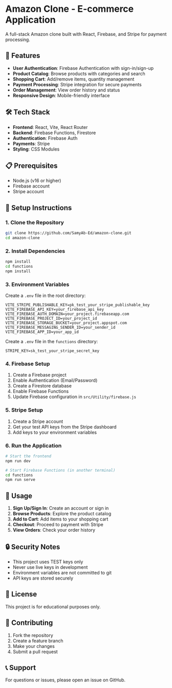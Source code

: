 # Amazon Clone - E-commerce Application

A full-stack Amazon clone built with React, Firebase, and Stripe for payment processing.

## 🚀 Features

- **User Authentication**: Firebase Authentication with sign-in/sign-up
- **Product Catalog**: Browse products with categories and search
- **Shopping Cart**: Add/remove items, quantity management
- **Payment Processing**: Stripe integration for secure payments
- **Order Management**: View order history and status
- **Responsive Design**: Mobile-friendly interface

## 🛠️ Tech Stack

- **Frontend**: React, Vite, React Router
- **Backend**: Firebase Functions, Firestore
- **Authentication**: Firebase Auth
- **Payments**: Stripe
- **Styling**: CSS Modules

## 📋 Prerequisites

- Node.js (v16 or higher)
- Firebase account
- Stripe account

## 🔧 Setup Instructions

### 1. Clone the Repository

```bash
git clone https://github.com/SamyAb-Ed/amazon-clone.git
cd amazon-clone
```

### 2. Install Dependencies

```bash
npm install
cd functions
npm install
```

### 3. Environment Variables

Create a `.env` file in the root directory:

```env
VITE_STRIPE_PUBLISHABLE_KEY=pk_test_your_stripe_publishable_key
VITE_FIREBASE_API_KEY=your_firebase_api_key
VITE_FIREBASE_AUTH_DOMAIN=your_project.firebaseapp.com
VITE_FIREBASE_PROJECT_ID=your_project_id
VITE_FIREBASE_STORAGE_BUCKET=your_project.appspot.com
VITE_FIREBASE_MESSAGING_SENDER_ID=your_sender_id
VITE_FIREBASE_APP_ID=your_app_id
```

Create a `.env` file in the `functions` directory:

```env
STRIPE_KEY=sk_test_your_stripe_secret_key
```

### 4. Firebase Setup

1. Create a Firebase project
2. Enable Authentication (Email/Password)
3. Create a Firestore database
4. Enable Firebase Functions
5. Update Firebase configuration in `src/Utility/firebase.js`

### 5. Stripe Setup

1. Create a Stripe account
2. Get your test API keys from the Stripe dashboard
3. Add keys to your environment variables

### 6. Run the Application

```bash
# Start the frontend
npm run dev

# Start Firebase Functions (in another terminal)
cd functions
npm run serve
```

## 🎯 Usage

1. **Sign Up/Sign In**: Create an account or sign in
2. **Browse Products**: Explore the product catalog
3. **Add to Cart**: Add items to your shopping cart
4. **Checkout**: Proceed to payment with Stripe
5. **View Orders**: Check your order history

## 🔒 Security Notes

- This project uses TEST keys only
- Never use live keys in development
- Environment variables are not committed to git
- API keys are stored securely

## 📝 License

This project is for educational purposes only.

## 🤝 Contributing

1. Fork the repository
2. Create a feature branch
3. Make your changes
4. Submit a pull request

## 📞 Support

For questions or issues, please open an issue on GitHub.

